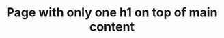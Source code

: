 ---
title: "Page with only one h1 on top of main content"
compatibility:
  Keyboard only:
    status: Pass
    date: 2018-??-??
  NVDA:
    2018.1 + FF Quantum 59.0.2:
      status: Pass
      date: 2018-04-30
  JAWS:
    2019.1 + FF 63.7.3:
      status: Fail
      date: 2019-03-27
      comments:
        - Das und das geht nicht
        - Dieses und jenes auch nicht
    2018.3 + IE 11:
      status: Pass
      date: 2018-03-26
    2018.3 + FF ESR 52.7.3:
      status: Pass
      date: 2018-03-27
---